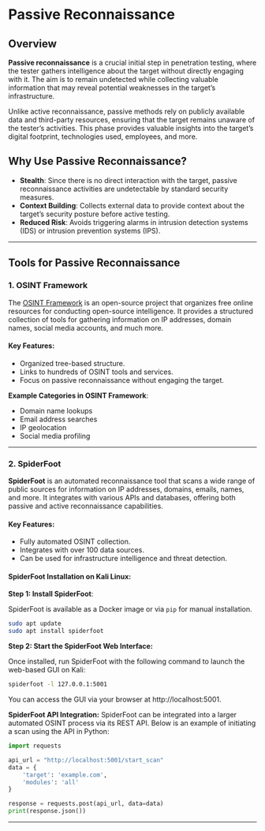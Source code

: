 # Passive Reconnaissance

## Overview

**Passive reconnaissance** is a crucial initial step in penetration testing, where the tester gathers intelligence about the target without directly engaging with it. The aim is to remain undetected while collecting valuable information that may reveal potential weaknesses in the target’s infrastructure.

Unlike active reconnaissance, passive methods rely on publicly available data and third-party resources, ensuring that the target remains unaware of the tester’s activities. This phase provides valuable insights into the target’s digital footprint, technologies used, employees, and more.

## Why Use Passive Reconnaissance?

- **Stealth**: Since there is no direct interaction with the target, passive reconnaissance activities are undetectable by standard security measures.
- **Context Building**: Collects external data to provide context about the target’s security posture before active testing.
- **Reduced Risk**: Avoids triggering alarms in intrusion detection systems (IDS) or intrusion prevention systems (IPS).

---

## Tools for Passive Reconnaissance

### 1. **OSINT Framework**

The [OSINT Framework](https://osintframework.com/) is an open-source project that organizes free online resources for conducting open-source intelligence. It provides a structured collection of tools for gathering information on IP addresses, domain names, social media accounts, and much more.

#### Key Features:
- Organized tree-based structure.
- Links to hundreds of OSINT tools and services.
- Focus on passive reconnaissance without engaging the target.

**Example Categories in OSINT Framework**:
- Domain name lookups
- Email address searches
- IP geolocation
- Social media profiling

---

### 2. **SpiderFoot**

**SpiderFoot** is an automated reconnaissance tool that scans a wide range of public sources for information on IP addresses, domains, emails, names, and more. It integrates with various APIs and databases, offering both passive and active reconnaissance capabilities.

#### Key Features:
- Fully automated OSINT collection.
- Integrates with over 100 data sources.
- Can be used for infrastructure intelligence and threat detection.

#### SpiderFoot Installation on Kali Linux:

**Step 1: Install SpiderFoot**:

SpiderFoot is available as a Docker image or via `pip` for manual installation.

```bash
sudo apt update
sudo apt install spiderfoot
```

**Step 2: Start the SpiderFoot Web Interface:**

Once installed, run SpiderFoot with the following command to launch the web-based GUI on Kali:

```bash
spiderfoot -l 127.0.0.1:5001
```
You can access the GUI via your browser at http://localhost:5001.

**SpiderFoot API Integration:**
SpiderFoot can be integrated into a larger automated OSINT process via its REST API. Below is an example of initiating a scan using the API in Python:

```python
import requests

api_url = "http://localhost:5001/start_scan"
data = {
    'target': 'example.com',
    'modules': 'all'
}

response = requests.post(api_url, data=data)
print(response.json())
```

---

